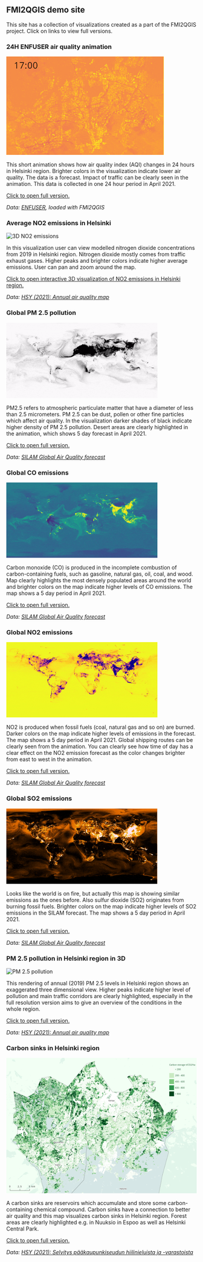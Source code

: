 

## FMI2QGIS demo site

This site has a collection of visualizations created as a part of the FMI2QGIS project. Click on links to view full versions.

### 24H ENFUSER air quality animation
![24 hours of ENFUSER air quality information](./thumbnails/enfuser_24h.gif?raw=true)

This short animation shows how air quality index (AQI) changes in 24 hours in Helsinki region. Brighter colors in the visualization indicate lower air quality. The data is a forecast. Impact of traffic can be clearly seen in the animation. This data is collected in one 24 hour period in April 2021. 

[Click to open full version.](https://gispocoding.github.io/FMI2QGIS/imgs/enfuser_24h.gif)

 *Data: [ENFUSER](https://en.ilmatieteenlaitos.fi/environmental-information-fusion-service), loaded with FMI2QGIS*    

### Average NO2 emissions in Helsinki
![3D NO2 emissions](./thumbnails/3dno2.gif?raw=true)

In this visualization user can view modelled nitrogen dioxide concentrations from 2019 in Helsinki region. Nitrogen dioxide mostly comes from traffic exhaust gases. Higher peaks and brighter colors indicate higher average emissions. User can pan and zoom around the map. 

[Click to open interactive 3D visualization of NO2 emissions in Helsinki region.](https://gispocoding.github.io/FMI2QGIS/3dno2/)

 *Data: [HSY (2021): Annual air quality map](https://ilmanlaatuvuosikartta.hsy.fi/)* 

### Global PM 2.5 pollution
![PM2.5](./thumbnails/pm25.gif?raw=true)
 
PM2.5 refers to atmospheric particulate matter that have a diameter of less than 2.5 micrometers. PM 2.5 can be dust, pollen or other fine particles which affect air quality. In the visualization darker shades of black indicate higher density of PM 2.5 pollution. Desert areas are clearly highlighted in the animation, which shows 5 day forecast in April 2021.  
 
[Click to open full version.](https://gispocoding.github.io/FMI2QGIS/imgs/pm25.gif)

 *Data: [SILAM Global Air Quality forecast](https://en.ilmatieteenlaitos.fi/silam-opendata-on-aws-s3)* 

### Global CO emissions
![CO emissions](./thumbnails/co.gif?raw=true)
 
Carbon monoxide (CO) is produced in the incomplete combustion of carbon-containing fuels, such as gasoline, natural gas, oil, coal, and wood. Map clearly highlights the most densely populated areas around the world and brighter colors on the map indicate higher levels of CO emissions. The map shows a 5 day period in April 2021. 

[Click to open full version.](https://gispocoding.github.io/FMI2QGIS/imgs/co.gif)

 *Data: [SILAM Global Air Quality forecast](https://en.ilmatieteenlaitos.fi/silam-opendata-on-aws-s3)* 

### Global NO2 emissions
![NO2 emissions](./thumbnails/no2.gif?raw=true)

NO2 is produced when fossil fuels (coal, natural gas and so on) are burned. Darker colors on the map indicate higher levels of emissions in the forecast. The map shows a 5 day period in April 2021. Global shipping routes can be clearly seen from the animation. You can clearly see how time of day has a clear effect on the NO2 emission forecast as the color changes brighter from east to west in the animation. 

[Click to open full version.](https://gispocoding.github.io/FMI2QGIS/imgs/no2.gif)

 *Data: [SILAM Global Air Quality forecast](https://en.ilmatieteenlaitos.fi/silam-opendata-on-aws-s3)* 

### Global SO2 emissions
![SO2 emissions](./thumbnails/so2.gif?raw=true)

Looks like the world is on fire, but actually this map is showing similar emissions as the ones before. Also sulfur dioxide (SO2) originates from burning fossil fuels. Brighter colors on the map indicate higher levels of SO2 emissions in the SILAM forecast. The map shows a 5 day period in April 2021. 

[Click to open full version.](https://gispocoding.github.io/FMI2QGIS/imgs/so2.gif?raw=true)

 *Data: [SILAM Global Air Quality forecast](https://en.ilmatieteenlaitos.fi/silam-opendata-on-aws-s3)* 

### PM 2.5 pollution in Helsinki region in 3D
![ PM 2.5 pollution](./imgs/pm25_3200x1600.png?raw=true)

This rendering of annual (2019) PM 2.5 levels in Helsinki region shows an exaggerated three dimensional view. Higher peaks indicate higher level of pollution and main traffic corridors are clearly highlighted, especially in the full resolution version aims to give an overview of the conditions in the whole region. 

[Click to open full version.](https://gispocoding.github.io/FMI2QGIS/imgs/pm25_3200x1600.png)

 *Data: [HSY (2021): Annual air quality map](https://ilmanlaatuvuosikartta.hsy.fi/)* 

### Carbon sinks in Helsinki region
![ Carbon sinks](./thumbnails/carbon_sinks.png?raw=true)

A carbon sinks are reservoirs which accumulate and store some carbon-containing chemical compound. Carbon sinks have a connection to better air quality and this map visualizes carbon sinks in Helsinki region. Forest areas are clearly highlighted e.g. in Nuuksio in Espoo as well as Helsinki Central Park. 

[Click to open full version.](https://gispocoding.github.io/FMI2QGIS/imgs/carbon_sinks.png)

 *Data: [HSY (2021): Selvitys pääkaupunkiseudun hiilinieluista ja -varastoista
 ](https://julkaisu.hsy.fi/selvitys-paakaupunkiseudun-hiilinieluista-ja--varastoista.html)* 